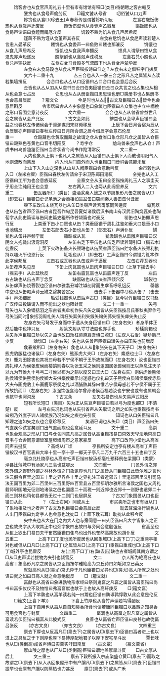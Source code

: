 <!-- { "loadSidebar": true } -->
　　馆客舎也从食官声周礼五十里有市有馆馆有积□(类目)待朝聘之客古翰反
　　
　　饕贪也从食号声偷劳反
　　□籕文饕从号省
　　叨俗饕从口刀声
　　
　　飻贪也从食□(珍去王)声春秋传是谓饕飻听切反
　　
　　左食右歳饭伤热也从食歳声迁废反
　　
　　饐饭伤湿也从食壹声乙器反
　　
　　餲饭餲也从食曷声论语曰食饐而餲厄介反
　　
　　饥榖不熟为饥从食几声居希反
　　
　　馑蔬不熟为馑从食堇声其吝反
　　
　　左食右戹饥也从食戹声读若楚人言恚人晏革反
　　
　　餧饥也从食委声一曰鱼败曰餧也那漼反
　　
　　饥饿也从食几声居希反
　　
　　饿饥也从食我声岸播反
　　
　　馈呉人谓祭曰馈从食鬼鬼亦声矩遂反
　　
　　餟祭酹也从食叕声诛税反
　　
　　左食右兑小餟也从食兑声输袂反
　　
　　左食右夌马食榖多气流四下也从食夌声辇孕反
　　
　　左食右末食马榖也从食末声臣锴按诗曰刍之？左食右末之借秣字门拨反
　　
　　文六十二重十九
　　
　　亼三合也从入一象三合之形凡亼之属皆从亼读若集墙揖反
　　
　　合合口也从亼从口臣锴曰亼口合口也会意后合反
　　
　　佥皆也从亼从吅从从虞书曰佥曰伯夷臣锴曰佥曰众共言之也亼集也从相从也会意七占反
　　
　　仑思也从亼从册臣锴曰思思理也册□类册书也亼集册书也会意吕辰反
　　？籕文仑
　　
　　今是时也从亼古文及臣锴曰亼皆今也会意居斟反
　　
　　舎市居曰舎从亼屮象屋也口象筑也臣锴曰亼众集也屮立柱栭梲之形口音围会意诗夜反
　　
　　文六重一
　　
　　会合也从亼从曽省曽益世凡会之属皆从会户兊反
　　
　　？古文会如此
　　
　　朇益也从会卑声臣锴曰会益之也春秋左传诸侯会于澶渊谋归宋财频移反
　　
　　上辰下会日月合宿为辰从会辰辰亦声臣锴曰春秋左传曰日月所会谓之辰今借辰字会意石伦反
　　
　　文三重一
　　
　　仓榖藏也仓黄取而藏之故谓之仓从食省口象仓形凡仓之属皆从仓臣锴曰榖熟色苍黄也口音韦切阳反
　　？竒字仓
　　
　　牄鸟兽来食声也从仓丬声虞书曰鸟兽牄牄臣锴曰当言状省今尚书作跄清常反
　　
　　文二重一
　　
　　入内也象从上俱下也凡入之属皆从入臣锴曰从土俱下入而散也阴阳气入地则流散而集反
　　
　　内入也从冂自外而入也臣锴曰冂音垌会意能未反
　　
　　上山下入入山之深也从山从入阙臣锴曰会意助吟反
　　
　　籴市榖也从入□（左米右翟）臣锴曰春秋左传请籴于宋卫陈郑田溺反
　　
　　仝完也从入工臣锴曰工所为也会意族延反
　　
　　全篆文仝从玉曰全臣锴按周礼玉人之事圭天子用全注纯用王也会意
　　
　　左右两入二入也两从此阙里养反
　　
　　文六重二
　　
　　缶瓦器所□（类目）盛酒浆秦人鼔之以节謌象形凡缶之属皆从□（卸去右）臣锴曰史记黾池之会蔺相如进盆缶曰窃闻秦人善击缶付丑反
　　
　　毂下车改缶未烧瓦器也从缶□类毂声读若筩莩同苦遘反
　　
　　匋瓦器也从缶包省声臣锴曰古者昆吾作匋昆吾夏桀诸侯后汉书南山有汉武旧陶烧瓦处也陶萄字从此史篇读与缶同史篇史籕所作苍颉篇也时豪反
　　
　　罂缶也从缶賏声恩行反
　　
　　上类垂下缶小口罂也从缶？类垂臣锴于周礼注鉴如垂大口是垂小口也池瑞反
　　
　　左缶右部去右小缶也从缶？（部去右）声满仆反
　　
　　缾瓮也从缶幷声频宁反
　　
　　瓶缾或从瓦
　　
　　瓮汲缾也从缶雝声臣锴曰汉阴文人抱瓮出汲弯洞反
　　
　　左缶右乏下平缶也从缶乏声读若簿引□（榻去木）徒盍反
　　
　　上荧下火改缶备火长颈缾也从缶荧省声臣锴曰贮水备火长颈利执持以趣火所也恩行反
　　
　　缸瓨也从□（卸去右）工声臣锴曰今谓镫为釭本作此字侯邦反
　　
　　左缶右或瓦器也从缶或声于逼反
　　
　　左缶右荐瓦器也从缶荐声失见反
　　
　　下缶上肉瓦噐也从缶肉声臣锴曰□□（上草下揺去手）（摇去手）从此延秋反
　　
　　左缶右霝瓦噐也从缶霝声连丁反
　　
　　左缶右占缺也从缶占声丁念反
　　
　　缺器破也从缶决省声倾穴反
　　
　　罅裂也从缶虖声缶烧菩裂也臣锴曰尔雅翥丑罅注罅剖背而生虖音呼吼迓反
　　
　　罄器中空也从缶殸声诗云缾之罄矣苦定反
　　
　　击去手下缶器中尽也从缶？（击去手）声溪细反
　　
　　缿受钱器也从缶后声古□（类目）瓦今以竹臣锴曰汉书赵广汉传曰投缿谓入而不能出之器也限蚌反
　　
　　文二十一重一
　　
　　矢弓弩矢也从入象镝括羽之形古者夷牟初作矢凡矢之属皆从矢臣锴按吕氏春秋夷羿作弓弓矢当同时象括羽周礼矢人谓枉矢絜矢利矢鍭矢矰矢茀矢恒矢庳矢失止反
　　
　　左身右矢弓弩发于身而中于逺从矢身臣锴曰□（左身右矢）者身平体正然后能中也神只反
　　
　　射篆文射从寸寸法度也亦手也
　　
　　矫楺箭箱也从矢乔声臣锴曰矫以矢之曲也故曰矫枉梁庾肩吾诗曰腾□（左双人右爰）疑矫箭己少反
　　
　　矰隿□（左身右矢）矢也从矢曽声臣锴曰矰矢亦曰田矢也前増反
　　
　　矦春飨所□（左身右矢）矦也从人从象张矢在其下天子□（左身右矢）熊虎豹服猛也诸侯□（左身右矢）熊豕虎大夫□（左身右矢）麋惑也士□（左身右矢）鹿为田除害也其祝曰母若不宁侯不朝于王所故抗而□（左身右矢）汝也臣锴曰周礼梓人为侯张皮侯而楼鹄则春以功张五采之侯则逺国属张兽侯则王以燕息注天子以九为节侯九十弓弓二寸侯以布为之鹄以度又曰王大□（左身右矢）则供虎侯熊侯豹侯诸侯供熊侯豹侯卿大夫供麋侯麋示讨迷惑也仪礼曰天子熊侯白质诸侯麋侯赤质大夫布画虎豹士布画鹿豕祭侯之礼以酒脯醢其辞曰惟若宁侯母惑若不宁侯不属于王所故抗而□（左身右矢）汝强饮强食诒尔曾孙诸侯百福若汝也宁安也或有也属朝会也抗举也河沟反
　　
　　？古文矦
　　
　　左矢右易伤也从矢易声式阳反
　　
　　短有所长短□（类目）矢为正从矢豆声臣锴曰若以弓为度也都□（不清楚）反
　　
　　左弓右矢况也词也从矢引省声从矢取词之所之如矢也臣锴按尚书曰矧乃外庶子训人诸侯族乃况如矢之疾也矢引反
　　
　　知词也从口矢臣锴曰凡知理之速如矢之疾也会意珍移反
　　
　　矣语已词也从矢□（类目）声臣锴曰矢气直疾今试言矣则口出气直而疾也会意延耳反
　　
　　文十重二
　　
　　高崇也象台观高之形从冂口与仓舎同意凡高之属皆从高臣锴按易曰崇效天卑法地崇高口音韦与仓舎同意谓皆室屋垣墙周帀之意家豪反
　　
　　高下口改冋小堂也从高省冋声去挺反
　　
　　？高或从广顷
　　
　　亭民所安定也亭有楼从高省丁声臣锴按汉书百官表曰大率十里一亭十亭一郷天子亭凡二万九千六百三十五也曰丁反
　　
　　亳京兆杜陵亭也从高省乇声臣锴曰按汤都亳杜预释例在梁国□（类蒙）泽县比薄城中有汤冡凡三亳也盆鄂反
　　
　　文四重一
　　
　　冂邑外谓之郊郊外谓之野野外谓之林林外谓之冂象逺界也凡冂之属皆从冂臣锴曰此皆尔雅之言也注云假令百里之国五十里之界界各十里之界礼注王者近郊五十里逺郊百里又引司马法王国百里为郊二百里州三百里野四百里县五百里都眀尔雅所言诸侯之国也又周礼载师职国地无征则地诸侯之邑也圜廛二十而税一则近郊也近郊十一则野也逺郊二十而三则林也稍旬县都皆无过十二则冂也居屏反
　　
　　？古又冂象国邑从口也臣锴曰从此
　　
　　？（左土右冋）冋或从土
　　
　　市买卖所之也市有垣从冂了象物相及也之者声了古文及也臣锴曰会意辰止反
　　
　　耽去耳滛滛行貌也从人出冂臣锴曰九竒字人也会意也沈妉□（上草下耽去耳）耽抌从此移今反
　　
　　央中央也从大在冂之内大人也与旁同意一曰乆臣锴曰凡大字皆象人之正立也故央字从大取其正中也旁字象四出故曰与旁同会意殷强反
　　
　　隺高至也从隹上欲出冂易曰夫干隺然臣锴曰隹鸟也岀外也隺然高简故也胡仆反
　　
　　文五重二
　　
　　上高下口丁度也民所度居也从回象城□(上高下口丁)之重两亭相对也或但从口凡□(上高下口丁)之属皆从□(上高下口丁)臣锴曰重城也□(上高下口丁)城外亭也昆霍反
　　
　　左(上高下口丁)右(缺去缶)缺也古者城阙其南方谓之□从□史声读若拔物为夹引也倾雪反
　　
　　文二
　　
　　京人所为絶高丘也从高省丨象高形凡京之属皆从京臣锴按尔雅絶高为京丘诗曰如坻如京已英反
　　
　　就就高也从□(类尤)京尤异于凡也臣锴曰尤异也□(类尤)高人所就之处也语曰就之如曰日高人就之会意绝僦反
　　□（籕文就）
　　
　　文二重一
　　
　　亯献也从高省曰象进孰物形孝经曰祭则鬼亯之凡亯之属皆从亯臣锴曰尚书曰亯多仪仪不及物惟曰弗亯亯献也献于上也故从高轩庚反
　　□(籕文亯）
　　
　　上亯下羊孰也从亯羊读若纯一曰鬻也臣锴曰孰谆鹑惇敦从此会意是伦反
　　□籕文(上亯下羊)）
　　
　　下亯上竹厚也从亯竹声读若笃得醅反
　　
　　上亯下自用也从亯从自自知臭香所食也读若庸同臣锴曰以鼻齅之知臭香可用食否也与封反
　　
　　文四重二
　　
　　畐满也从高畐之形凡畗之属皆从畗读若伏臣锴曰福富从此披式反
　　
　　良善也从畐省亡声臣锴曰良甚也故従畐吕张反
　　（亦古文良）
　　（亦古文良）
　　（亦古文良）
　　
　　文四重三
　　
　　禀去下厚也从反亯凡□(禀去下)之属皆从□(禀去下)臣锴曰亯者进上也以进上之具反之于下则厚也厚下易慱厚配地君子以厚下安宅旱斗反
　　
　　覃长味也从□(类倒高)咸省声诗曰实覃实吁田南反
　　（古文覃）
　　（篆文覃省）
　　
　　厚山陵之厚也从厂从□(类倒高)臣锴曰谓地盖厚旱斗反
　　□古文厚从后土
　　
　　文三重三
　　
　　禀去下榖所振入宗庙粢盛仓黄□(禀去下)而取之故谓之□(禀去下)从入从回象屋形中有户牖凡□(禀去下)之属皆从□(禀去下)臣锴曰振举也仓廪有户牖以防蒸热也力甚反
　　廪□(禀去下)或从广禾
　　
